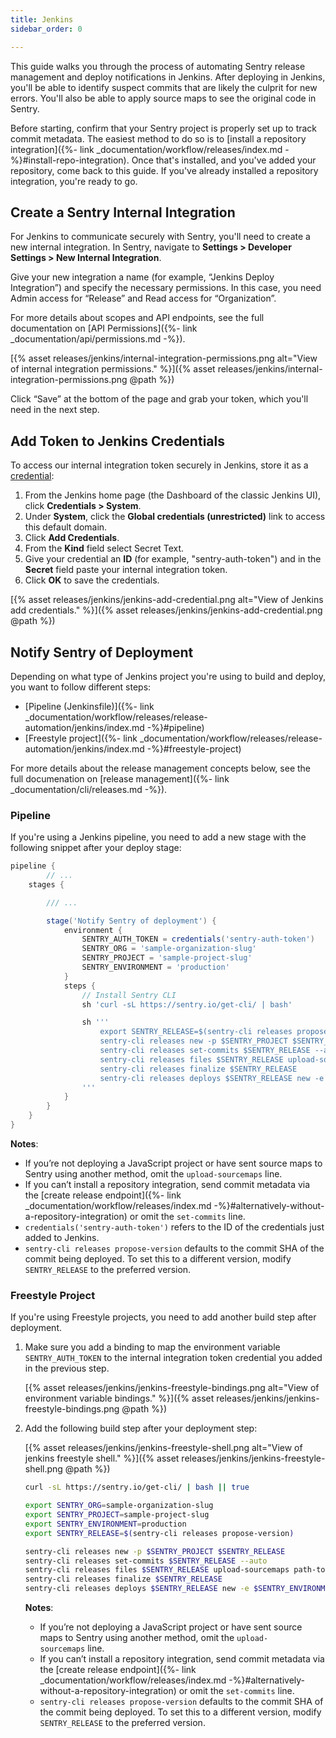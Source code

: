 ```yaml
---
title: Jenkins
sidebar_order: 0

---
```


This guide walks you through the process of automating Sentry release management and deploy notifications in Jenkins. After deploying in Jenkins, you'll be able to identify suspect commits that are likely the culprit for new errors. You'll also be able to apply source maps to see the original code in Sentry.

Before starting, confirm that your Sentry project is properly set up to track commit metadata. The easiest method to do so is to [install a repository integration]({%- link _documentation/workflow/releases/index.md -%}#install-repo-integration). Once that's installed, and you've added your repository, come back to this guide. If you've already installed a repository integration, you're ready to go.

## Create a Sentry Internal Integration

For Jenkins to communicate securely with Sentry, you'll need to create a new internal integration. In Sentry, navigate to **Settings > Developer Settings > New Internal Integration**.

Give your new integration a name (for example, “Jenkins Deploy Integration”) and specify the necessary permissions. In this case, you need Admin access for “Release” and Read access for “Organization”.

For more details about scopes and API endpoints, see the full documentation on [API Permissions]({%- link _documentation/api/permissions.md -%}).

[{% asset releases/jenkins/internal-integration-permissions.png alt="View of internal integration permissions." %}]({% asset releases/jenkins/internal-integration-permissions.png @path %})

Click “Save” at the bottom of the page and grab your token, which you'll need in the next step.

## Add Token to Jenkins Credentials

To access our internal integration token securely in Jenkins, store it as a [credential](https://www.jenkins.io/doc/book/using/using-credentials/):

1. From the Jenkins home page (the Dashboard of the classic Jenkins UI), click **Credentials > System**.
2. Under **System**, click the **Global credentials (unrestricted)** link to access this default domain.
3. Click **Add Credentials**.
4. From the **Kind** field select Secret Text.
5. Give your credential an **ID** (for example, "sentry-auth-token") and in the **Secret** field paste your internal integration token.
6. Click **OK** to save the credentials.

[{% asset releases/jenkins/jenkins-add-credential.png alt="View of Jenkins add credentials." %}]({% asset releases/jenkins/jenkins-add-credential.png @path %})


## Notify Sentry of Deployment

Depending on what type of Jenkins project you're using to build and deploy, you want to follow different steps:

- [Pipeline (Jenkinsfile)]({%- link _documentation/workflow/releases/release-automation/jenkins/index.md -%}#pipeline)
- [Freestyle project]({%- link _documentation/workflow/releases/release-automation/jenkins/index.md -%}#freestyle-project)

For more details about the release management concepts below, see the full documenation on [release management]({%- link _documentation/cli/releases.md -%}).

### Pipeline

If you're using a Jenkins pipeline, you need to add a new stage with the following snippet after your deploy stage:

```groovy
pipeline {
		// ...
    stages {

        /// ...

        stage('Notify Sentry of deployment') {
            environment {
                SENTRY_AUTH_TOKEN = credentials('sentry-auth-token')
                SENTRY_ORG = 'sample-organization-slug'
                SENTRY_PROJECT = 'sample-project-slug'
                SENTRY_ENVIRONMENT = 'production'
            } 
            steps {
                // Install Sentry CLI
                sh 'curl -sL https://sentry.io/get-cli/ | bash'

                sh '''
                    export SENTRY_RELEASE=$(sentry-cli releases propose-version)
                    sentry-cli releases new -p $SENTRY_PROJECT $SENTRY_RELEASE
                    sentry-cli releases set-commits $SENTRY_RELEASE --auto
                    sentry-cli releases files $SENTRY_RELEASE upload-sourcemaps path-to-sourcemaps-if-applicable
                    sentry-cli releases finalize $SENTRY_RELEASE
                    sentry-cli releases deploys $SENTRY_RELEASE new -e $SENTRY_ENVIRONMENT
                '''
            }
        }
    }
}
```

**Notes**: 

- If you’re not deploying a JavaScript project or have sent source maps to Sentry using another method, omit the `upload-sourcemaps` line.
- If you can’t install a repository integration, send commit metadata via the [create release endpoint]({%- link _documentation/workflow/releases/index.md -%}#alternatively-without-a-repository-integration) or omit the `set-commits` line.
- `credentials('sentry-auth-token')` refers to the ID of the credentials just added to Jenkins.
- `sentry-cli releases propose-version` defaults to the commit SHA of the commit being deployed. To set this to a different version, modify `SENTRY_RELEASE` to the preferred version.

### Freestyle Project

If you're using Freestyle projects, you need to add another build step after deployment.

1. Make sure you add a binding to map the environment variable `SENTRY_AUTH_TOKEN` to the internal integration token credential you added in the previous step.

    [{% asset releases/jenkins/jenkins-freestyle-bindings.png alt="View of environment variable bindings." %}]({% asset releases/jenkins/jenkins-freestyle-bindings.png @path %})


2. Add the following build step after your deployment step:

    [{% asset releases/jenkins/jenkins-freestyle-shell.png alt="View of jenkins freestyle shell." %}]({% asset releases/jenkins/jenkins-freestyle-shell.png @path %})

    ```bash
    curl -sL https://sentry.io/get-cli/ | bash || true

    export SENTRY_ORG=sample-organization-slug
    export SENTRY_PROJECT=sample-project-slug
    export SENTRY_ENVIRONMENT=production
    export SENTRY_RELEASE=$(sentry-cli releases propose-version)

    sentry-cli releases new -p $SENTRY_PROJECT $SENTRY_RELEASE
    sentry-cli releases set-commits $SENTRY_RELEASE --auto
    sentry-cli releases files $SENTRY_RELEASE upload-sourcemaps path-to-sourcemaps-if-applicable
    sentry-cli releases finalize $SENTRY_RELEASE
    sentry-cli releases deploys $SENTRY_RELEASE new -e $SENTRY_ENVIRONMENT
    ```

    **Notes**: 

    - If you’re not deploying a JavaScript project or have sent source maps to Sentry using another method, omit the `upload-sourcemaps` line.
    - If you can’t install a repository integration, send commit metadata via the [create release endpoint]({%- link _documentation/workflow/releases/index.md -%}#alternatively-without-a-repository-integration) or omit the `set-commits` line.
    - `sentry-cli releases propose-version` defaults to the commit SHA of the commit being deployed. To set this to a different version, modify `SENTRY_RELEASE` to the preferred version.